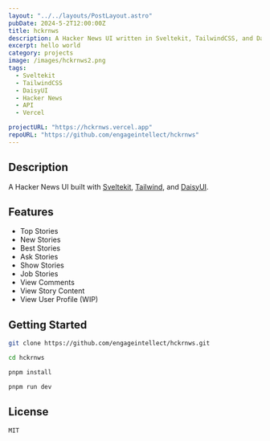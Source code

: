 ```yaml
---
layout: "../../layouts/PostLayout.astro"
pubDate: 2024-5-2T12:00:00Z
title: hckrnws
description: A Hacker News UI written in Sveltekit, TailwindCSS, and DaisyUI.
excerpt: hello world
category: projects
image: /images/hckrnws2.png
tags:
  - Sveltekit
  - TailwindCSS
  - DaisyUI
  - Hacker News
  - API
  - Vercel

projectURL: "https://hckrnws.vercel.app"
repoURL: "https://github.com/engageintellect/hckrnws"
---
```


## Description

A Hacker News UI built with [Sveltekit](https://kit.svelte.dev), [Tailwind](https://tailwindcss.com), and [DaisyUI](https://daisyui.com).

## Features

- Top Stories
- New Stories
- Best Stories
- Ask Stories
- Show Stories
- Job Stories
- View Comments
- View Story Content
- View User Profile (WIP)

## Getting Started

```bash
git clone https://github.com/engageintellect/hckrnws.git
```

```bash
cd hckrnws
```

```bash
pnpm install
```

```bash
pnpm run dev
```

## License

```
MIT
```
